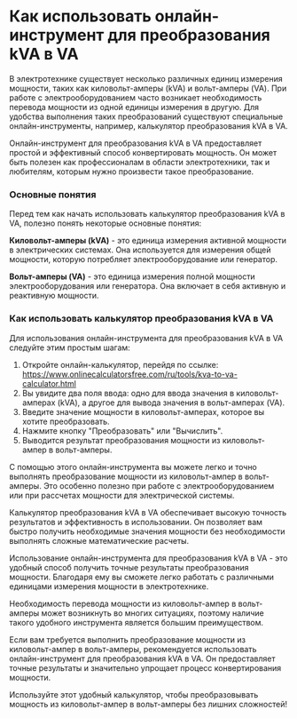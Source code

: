 Как использовать онлайн-инструмент для преобразования kVA в VA
==============================================================

В электротехнике существует несколько различных единиц измерения мощности, таких как киловольт-амперы (kVA) и вольт-амперы (VA). При работе с электрооборудованием часто возникает необходимость перевода мощности из одной единицы измерения в другую. Для удобства выполнения таких преобразований существуют специальные онлайн-инструменты, например, калькулятор преобразования kVA в VA.

Онлайн-инструмент для преобразования kVA в VA предоставляет простой и эффективный способ конвертировать мощность. Он может быть полезен как профессионалам в области электротехники, так и любителям, которым нужно произвести такое преобразование.

### Основные понятия

Перед тем как начать использовать калькулятор преобразования kVA в VA, полезно понять некоторые основные понятия:

**Киловольт-амперы (kVA)** - это единица измерения активной мощности в электрических системах. Она используется для измерения общей мощности, которую потребляет электрооборудование или генератор.

**Вольт-амперы (VA)** - это единица измерения полной мощности электрооборудования или генератора. Она включает в себя активную и реактивную мощности.

### Как использовать калькулятор преобразования kVA в VA

Для использования онлайн-инструмента для преобразования kVA в VA следуйте этим простым шагам:

1. Откройте онлайн-калькулятор, перейдя по ссылке: <https://www.onlinecalculatorsfree.com/ru/tools/kva-to-va-calculator.html>
2. Вы увидите два поля ввода: одно для ввода значения в киловольт-амперах (kVA), а другое для вывода значения в вольт-амперах (VA).
3. Введите значение мощности в киловольт-амперах, которое вы хотите преобразовать.
4. Нажмите кнопку "Преобразовать" или "Вычислить".
5. Выводится результат преобразования мощности из киловольт-ампер в вольт-амперы.

С помощью этого онлайн-инструмента вы можете легко и точно выполнять преобразование мощности из киловольт-ампер в вольт-амперы. Это особенно полезно при работе с электрооборудованием или при рассчетах мощности для электрической системы.

Калькулятор преобразования kVA в VA обеспечивает высокую точность результатов и эффективность в использовании. Он позволяет вам быстро получить необходимые значения мощности без необходимости выполнять сложные математические расчеты.

Использование онлайн-инструмента для преобразования kVA в VA - это удобный способ получить точные результаты преобразования мощности. Благодаря ему вы сможете легко работать с различными единицами измерения мощности в электротехнике.

Необходимость перевода мощности из киловольт-ампер в вольт-амперы может возникнуть во многих ситуациях, поэтому наличие такого удобного инструмента является большим преимуществом.

Если вам требуется выполнить преобразование мощности из киловольт-ампер в вольт-амперы, рекомендуется использовать онлайн-инструмент для преобразования kVA в VA. Он предоставляет точные результаты и значительно упрощает процесс конвертирования мощности.

Используйте этот удобный калькулятор, чтобы преобразовывать мощность из киловольт-ампер в вольт-амперы без лишних сложностей!